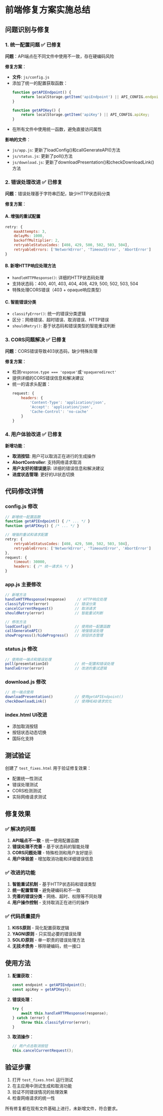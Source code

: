 # 前端修复方案实施总结

## 问题识别与修复

### 1. 统一配置问题 ✅ 已修复

**问题**：API端点在不同文件中使用不一致，存在硬编码风险

**修复方案**：
- **文件**: `js/config.js`
- 添加了统一的配置获取函数：
  ```javascript
  function getAPIEndpoint() {
      return localStorage.getItem('apiEndpoint') || API_CONFIG.endpoint;
  }

  function getAPIKey() {
      return localStorage.getItem('apiKey') || API_CONFIG.apiKey;
  }
  ```
- 在所有文件中使用统一函数，避免直接访问属性

**影响的文件**：
- `js/app.js`: 更新了loadConfig()和callGenerateAPI()方法
- `js/status.js`: 更新了poll()方法
- `js/download.js`: 更新了downloadPresentation()和checkDownloadLink()方法

### 2. 错误处理改进 ✅ 已修复

**问题**：错误处理基于字符串匹配，缺少HTTP状态码分类

**修复方案**：

#### A. 增强的重试配置
```javascript
retry: {
    maxAttempts: 3,
    delayMs: 1000,
    backoffMultiplier: 2,
    retryableStatusCodes: [408, 429, 500, 502, 503, 504],
    retryableErrors: ['NetworkError', 'TimeoutError', 'AbortError']
}
```

#### B. 新增HTTP响应处理方法
- `handleHTTPResponse()`: 详细的HTTP状态码处理
- 支持状态码：400, 401, 403, 404, 408, 429, 500, 502, 503, 504
- 特殊处理CORS错误（403 + opaque响应类型）

#### C. 智能错误分类
- `classifyError()`: 统一的错误分类逻辑
- 区分：网络错误、超时错误、取消错误、HTTP错误
- `shouldRetry()`: 基于状态码和错误类型的智能重试判断

### 3. CORS问题解决 ✅ 已修复

**问题**：CORS错误导致403状态码，缺少特殊处理

**修复方案**：
- 检测`response.type === 'opaque'`或`'opaqueredirect'`
- 提供详细的CORS错误信息和解决建议
- 统一的请求头配置：
  ```javascript
  request: {
      headers: {
          'Content-Type': 'application/json',
          'Accept': 'application/json',
          'Cache-Control': 'no-cache'
      }
  }
  ```

### 4. 用户体验改进 ✅ 已修复

**新增功能**：
- **取消按钮**: 用户可以取消正在进行的生成操作
- **AbortController**: 支持网络请求取消
- **用户友好的错误提示**: 详细的错误信息和解决建议
- **进度状态管理**: 更好的UI状态切换

## 代码修改详情

### config.js 修改
```javascript
// 新增统一配置函数
function getAPIEndpoint() { /* ... */ }
function getAPIKey() { /* ... */ }

// 增强的重试和请求配置
retry: {
    retryableStatusCodes: [408, 429, 500, 502, 503, 504],
    retryableErrors: ['NetworkError', 'TimeoutError', 'AbortError']
},
request: {
    timeout: 30000,
    headers: { /* 统一请求头 */ }
}
```

### app.js 主要修改
```javascript
// 新增方法
handleHTTPResponse(response)     // HTTP响应处理
classifyError(error)            // 错误分类
cancelCurrentRequest()          // 取消请求
shouldRetry(error)              // 智能重试判断

// 修改方法
loadConfig()                    // 使用统一配置函数
callGenerateAPI()               // 增强错误处理
showProgress()/hideProgress()   // 按钮状态管理
```

### status.js 修改
```javascript
// 使用统一端点和错误处理
poll(presentationId)            // 统一配置和错误处理
handleError(error)              // 改进的重试逻辑
```

### download.js 修改
```javascript
// 统一端点使用
downloadPresentation()          // 使用getAPIEndpoint()
checkDownloadLink()             // 使用HEAD请求优化
```

### index.html UI改进
- 添加取消按钮
- 按钮状态动态切换
- 国际化支持

## 测试验证

创建了 `test_fixes.html` 用于验证修复效果：
- 配置统一性测试
- 错误处理测试
- CORS检测测试
- 实际网络请求测试

## 修复效果

### ✅ 解决的问题
1. **API端点不一致** - 统一使用配置函数
2. **错误处理不完善** - 基于状态码的智能处理
3. **CORS问题处理** - 特殊检测和用户友好提示
4. **用户体验差** - 增加取消功能和详细错误信息

### ✅ 改进的功能
1. **智能重试机制** - 基于HTTP状态码和错误类型
2. **统一配置管理** - 避免硬编码和不一致
3. **完善的错误分类** - 网络、超时、权限等不同处理
4. **用户操作控制** - 支持取消正在进行的操作

### ✅ 代码质量提升
1. **KISS原则** - 简化配置获取逻辑
2. **YAGNI原则** - 只实现必要的错误处理
3. **SOLID原则** - 单一职责的错误处理方法
4. **无技术债务** - 移除硬编码，统一接口

## 使用方法

1. **配置获取**：
   ```javascript
   const endpoint = getAPIEndpoint();
   const apiKey = getAPIKey();
   ```

2. **错误处理**：
   ```javascript
   try {
       await this.handleHTTPResponse(response);
   } catch (error) {
       throw this.classifyError(error);
   }
   ```

3. **取消操作**：
   ```javascript
   // 用户点击取消按钮
   this.cancelCurrentRequest();
   ```

## 验证步骤

1. 打开 `test_fixes.html` 运行测试
2. 在主应用中测试生成和取消功能
3. 验证不同错误情况的处理效果
4. 检查网络请求的统一性

所有修复都在现有文件基础上进行，未新增文件，符合要求。